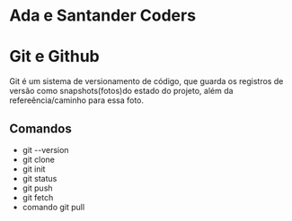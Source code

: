 # Ada e Santander Coders
           
# Git e Github
Git é um sistema de versionamento de código, que guarda os registros de versão como snapshots(fotos)do estado do projeto, além da refereência/caminho para essa foto.

## Comandos
* git --version
* git clone
* git init
* git status
* git push
* git fetch
* comando git pull
